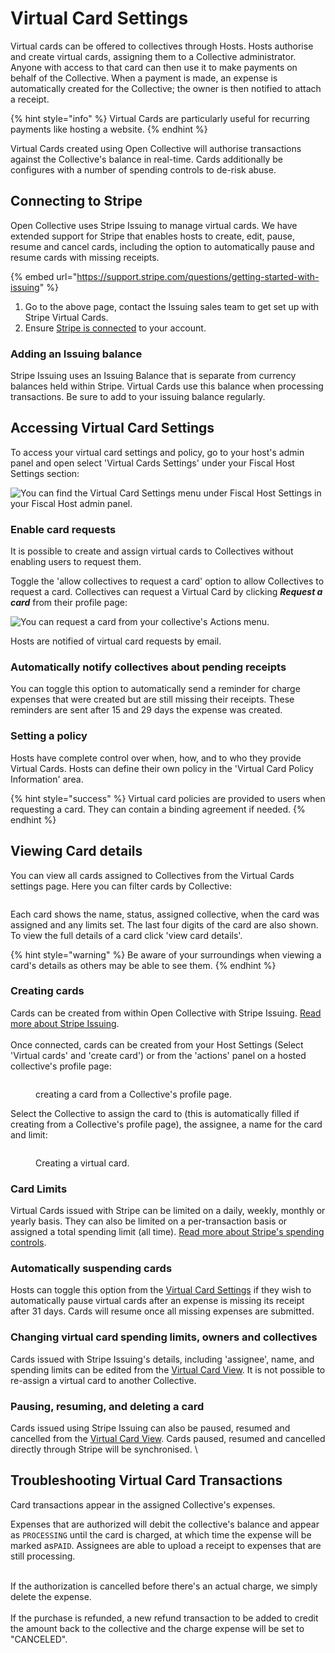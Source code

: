 # Virtual Card Settings

Virtual cards can be offered to collectives through Hosts. Hosts authorise and create virtual cards, assigning them to a Collective administrator. Anyone with access to that card can then use it to make payments on behalf of the Collective. When a payment is made, an expense is automatically created for the Collective; the owner is then notified to attach a receipt.&#x20;

{% hint style="info" %}
Virtual Cards are particularly useful for recurring payments like hosting a website.
{% endhint %}

Virtual Cards created using Open Collective will authorise transactions against the Collective's balance in real-time. Cards additionally be configures with a number of spending controls to de-risk abuse.&#x20;

## Connecting to Stripe

Open Collective uses Stripe Issuing to manage virtual cards. We have extended support for Stripe that enables hosts to create, edit, pause, resume and cancel cards, including the option to automatically pause and resume cards with missing receipts.&#x20;

{% embed url="https://support.stripe.com/questions/getting-started-with-issuing" %}

1. Go to the above page, contact the Issuing sales team to get set up with Stripe Virtual Cards.&#x20;
2. Ensure [Stripe is connected](../receiving-money/credit-card.md) to your account.&#x20;

### Adding an Issuing balance&#x20;

Stripe Issuing uses an Issuing Balance that is separate from currency balances held within Stripe. Virtual Cards use this balance when processing transactions. Be sure to add to your issuing balance regularly.&#x20;

## Accessing Virtual Card Settings

To access your virtual card settings and policy, go to your host's admin panel and open select 'Virtual Cards Settings' under your Fiscal Host Settings section:

![You can find the Virtual Card Settings menu under Fiscal Host Settings in your Fiscal Host admin panel.](<../../.gitbook/assets/image (50) (1).png>)

### Enable card requests

It is possible to create and assign virtual cards to Collectives without enabling users to request them.&#x20;

Toggle the 'allow collectives to request a card' option to allow Collectives to request a card. Collectives can request a Virtual Card by clicking _**Request a card**_ from their profile page:

![You can request a card from your collective's Actions menu.](<../../.gitbook/assets/image (52) (1).png>)

Hosts are notified of virtual card requests by email.&#x20;

### Automatically notify collectives about pending receipts

You can toggle this option to automatically send a reminder for charge expenses that were created but are still missing their receipts. These reminders are sent after 15 and 29 days the expense was created.

### Setting a policy

Hosts have complete control over when, how, and to who they provide Virtual Cards. Hosts can define their own policy in the 'Virtual Card Policy Information' area.&#x20;

{% hint style="success" %}
Virtual card policies are provided to users when requesting a card. They can contain a binding agreement if needed.
{% endhint %}

## Viewing Card details

You can view all cards assigned to Collectives from the Virtual Cards settings page. Here you can filter cards by Collective:

<figure><img src="../../.gitbook/assets/Screenshot 2022-12-22 at 11.54.23.png" alt=""><figcaption></figcaption></figure>

Each card shows the name, status, assigned collective, when the card was assigned and any limits set. The last four digits of the card are also shown. To view the full details of a card click 'view card details'.

{% hint style="warning" %}
Be aware of your surroundings when viewing a card's details as others may be able to see them.
{% endhint %}

### Creating cards

Cards can be created from within Open Collective with Stripe Issuing. [Read more about Stripe Issuing](virtual-cards.md#connecting-to-stripe).   \
\
Once connected, cards can be created from your Host Settings (Select 'Virtual cards' and 'create card') or from the 'actions' panel on a hosted collective's profile page:

<figure><img src="../../.gitbook/assets/Screenshot 2022-12-22 at 11.09.14.png" alt=""><figcaption><p>creating a card from a Collective's profile page.</p></figcaption></figure>

Select the Collective to assign the card to (this is automatically filled if creating from a Collective's profile page), the assignee, a name for the card and limit:

<figure><img src="../../.gitbook/assets/Screenshot 2022-12-22 at 11.11.13 (1).png" alt=""><figcaption><p>Creating a virtual card.<br></p></figcaption></figure>

### Card Limits

Virtual Cards issued with Stripe can be limited on a daily, weekly, monthly or yearly basis. They can also be limited on a per-transaction basis or assigned a total spending limit (all time). [Read more about Stripe's spending controls](https://stripe.com/docs/issuing/controls/spending-controls?locale=en-GB).

### Automatically suspending cards

Hosts can toggle this option from the [Virtual Card Settings](virtual-cards.md) if they wish to automatically pause virtual cards after an expense is missing its receipt after 31 days. Cards will resume once all missing expenses are submitted.

### Changing virtual card spending limits, owners and collectives

Cards issued with Stripe Issuing's details, including 'assignee', name, and spending limits can be edited from the [Virtual Card View](virtual-cards.md#viewing-card-details).  It is not possible to re-assign a virtual card to another Collective.&#x20;

### Pausing, resuming, and deleting a card

Cards issued using Stripe Issuing can also be paused, resumed and cancelled from the [Virtual Card View](virtual-cards.md#viewing-card-details). Cards paused, resumed and cancelled directly through Stripe will be synchronised. \


## Troubleshooting Virtual Card Transactions

Card transactions appear in the assigned Collective's expenses.&#x20;

Expenses that are authorized will debit the collective's balance and appear as `PROCESSING`  until the card is charged, at which time the expense will be marked as`PAID`. Assignees are able to upload a receipt to expenses that are still processing.&#x20;

\
If the authorization is cancelled before there's an actual charge, we simply delete the expense.\
\
If the purchase is refunded, a new refund transaction to be added to credit the amount back to the collective and the charge expense will be set to "CANCELED".
